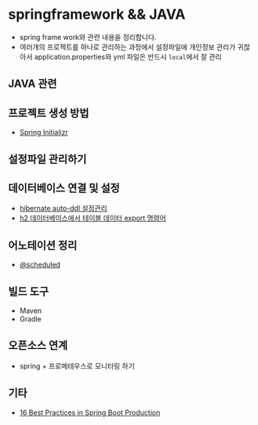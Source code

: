 # springframework && JAVA
- spring frame work와 관련 내용을 정리합니다.
- 여러개의 프로젝트를 하나로 관리하는 과정에서 설정파일에 개인정보 관리가 귀찮아서 application.properties와 yml 파일은 반드시 `local`에서 잘 관리

## JAVA 관련

## 프로젝트 생성 방법
- [Spring Initializr](https://start.spring.io/)

## 설정파일 관리하기


## 데이터베이스 연결 및 설정
- [hibernate auto-ddl 설정관리](https://github.com/t0e8r1r4y/springframework/blob/main/hibernate/ddl_auto.md)
- [h2 데이터베이스에서 테이블 데이터 export 명령어](https://github.com/t0e8r1r4y/springframework/blob/main/hibernate/h2-data-export.md)


## 어노테이션 정리
- [@scheduled](https://github.com/t0e8r1r4y/springframework/blob/main/annotation/schedule.md)

## 빌드 도구
- Maven
- Gradle

## 오픈소스 연계
- spring  + 프로메테우스로 모니터링 하기

## 기타
- [16 Best Practices in Spring Boot Production](https://medium.com/@hubian/16-best-practices-in-spring-boot-production-62c065a6145c)
